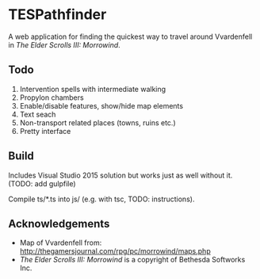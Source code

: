 # TESPathfinder

A web application for finding the quickest way to travel around Vvardenfell in _The Elder Scrolls III: Morrowind_.

## Todo

1. Intervention spells with intermediate walking
1. Propylon chambers
1. Enable/disable features, show/hide map elements
1. Text seach
1. Non-transport related places (towns, ruins etc.)
1. Pretty interface

## Build

Includes Visual Studio 2015 solution but works just as well without it. (TODO: add gulpfile)

Compile ts/*.ts into js/ (e.g. with tsc, TODO: instructions).

## Acknowledgements

* Map of Vvardenfell from: http://thegamersjournal.com/rpg/pc/morrowind/maps.php
* _The Elder Scrolls III: Morrowind_ is a copyright of Bethesda Softworks Inc.
